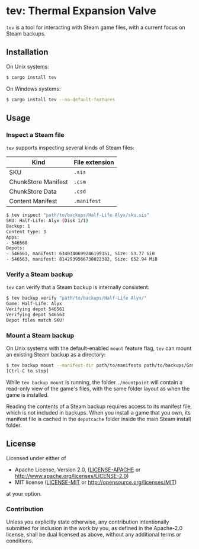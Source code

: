# tev: Thermal Expansion Valve

`tev` is a tool for interacting with Steam game files, with a current focus on
Steam backups.

## Installation

On Unix systems:
```bash
$ cargo install tev
```

On Windows systems:
```bash
$ cargo install tev --no-default-features
```

## Usage

### Inspect a Steam file

`tev` supports inspecting several kinds of Steam files:

| Kind                | File extension |
|---------------------|----------------|
| SKU                 | `.sis`         |
| ChunkStore Manifest | `.csm`         |
| ChunkStore Data     | `.csd`         |
| Content Manifest    | `.manifest`    |

```bash
$ tev inspect "path/to/backups/Half-Life Alyx/sku.sis"
SKU: Half-Life: Alyx (Disk 1/1)
Backup: 1
Content type: 3
Apps:
- 546560
Depots:
- 546561, manifest: 6340340699246199351, Size: 53.77 GiB
- 546563, manifest: 8142939566738022382, Size: 652.94 MiB
```

### Verify a Steam backup

`tev` can verify that a Steam backup is internally consistent:

```bash
$ tev backup verify "path/to/backups/Half-Life Alyx/"
Game: Half-Life: Alyx
Verifying depot 546561
Verifying depot 546563
Depot files match SKU!
```

### Mount a Steam backup

On Unix systems with the default-enabled `mount` feature flag, `tev` can mount an existing
Steam backup as a directory:

```bash
$ tev backup mount --manifest-dir path/to/manifests path/to/backups/GameName ./mountpoint
[Ctrl-C to stop]
```

While `tev backup mount` is running, the folder `./mountpoint` will contain a
read-only view of the game's files, with the same folder layout as when the game
is installed.

Reading the contents of a Steam backup requires access to its manifest file,
which is not included in backups. When you install a game that you own, its
manifest file is cached in the `depotcache` folder inside the main Steam install
folder.

## License

Licensed under either of

 * Apache License, Version 2.0, ([LICENSE-APACHE](LICENSE-APACHE) or
   http://www.apache.org/licenses/LICENSE-2.0)
 * MIT license ([LICENSE-MIT](LICENSE-MIT) or http://opensource.org/licenses/MIT)

at your option.

### Contribution

Unless you explicitly state otherwise, any contribution intentionally
submitted for inclusion in the work by you, as defined in the Apache-2.0
license, shall be dual licensed as above, without any additional terms or
conditions.
